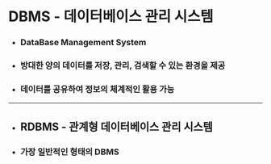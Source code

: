 # DBMS - 데이터베이스 관리 시스템

- ### DataBase Management System
- ### 방대한 양의 데이터를 저장, 관리, 검색할 수 있는 환경을 제공
- ### 데이터를 공유하여 정보의 체계적인 활용 가능

-----

- ## RDBMS - 관계형 데이터베이스 관리 시스템
- ### 가장 일반적인 형태의 DBMS